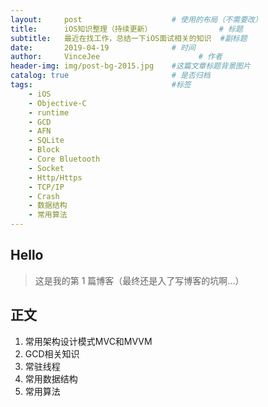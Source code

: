 ```yaml
---
layout:     post                    # 使用的布局（不需要改）
title:      iOS知识整理（持续更新）               # 标题 
subtitle:   最近在找工作，总结一下iOS面试相关的知识  #副标题
date:       2019-04-19              # 时间
author:     VinceJee                      # 作者
header-img: img/post-bg-2015.jpg    #这篇文章标题背景图片
catalog: true                       # 是否归档
tags:                               #标签
    - iOS
    - Objective-C
    - runtime
    - GCD
    - AFN
    - SQLite
    - Block
    - Core Bluetooth
    - Socket
    - Http/Https
    - TCP/IP
    - Crash
    - 数据结构
    - 常用算法
---
```



## Hello
>这是我的第 1 篇博客（最终还是入了写博客的坑啊...）


## 正文

1. 常用架构设计模式MVC和MVVM
2. GCD相关知识
3. 常驻线程
4. 常用数据结构
5. 常用算法